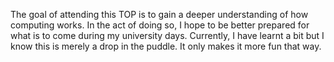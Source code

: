 The goal of attending this TOP is to gain a deeper understanding of how computing works. In the act of doing so, I hope to be better prepared for what is to come during my university days. Currently, I have learnt a bit but I know this is merely a drop in the puddle. It only makes it more fun that way.